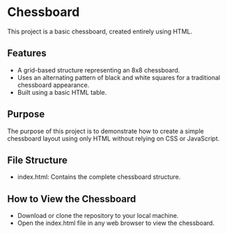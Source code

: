 # Chessboard
This project is a basic chessboard, created entirely using HTML.

## Features
- A grid-based structure representing an 8x8 chessboard.
- Uses an alternating pattern of black and white squares for a traditional chessboard appearance.
- Built using a basic HTML table.

## Purpose
The purpose of this project is to demonstrate how to create a simple chessboard layout using only HTML without relying on CSS or JavaScript.

## File Structure
- index.html: 
  Contains the complete chessboard structure.

## How to View the Chessboard
- Download or clone the repository to your local machine.
- Open the index.html file in any web browser to view the chessboard.
